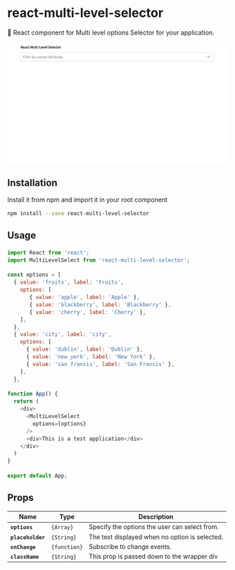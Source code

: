 # react-multi-level-selector

🔔 React component for Multi level options Selector for your application.

<img src="demo.gif" alt="" align="middle" />

## Installation

Install it from npm and import it in your root component

```bash
npm install --save react-multi-level-selector
```

## Usage

```Javascript
import React from 'react';
import MultiLevelSelect from 'react-multi-level-selector';

const options = [
  { value: 'fruits', label: 'Fruits',
    options: [
       { value: 'apple', label: 'Apple' },
       { value: 'blackberry', label: 'Blackberry' },
       { value: 'cherry', label: 'Cherry' },
    ],
  },
  { value: 'city', label: 'city',
    options: [
      { value: 'dublin', label: 'Dublin' },
      { value: 'new york', label: 'New York' },
      { value: 'san fransis', label: 'San Fransis' },
    ],
  },

function App() {
  return (
    <div>
      <MultiLevelSelect
        options={options}
      />
      <div>This is a test application</div>
    </div>
  )
}

export default App;
```

## Props

| Name              | Type         | Description                                    |
| ----------------- | ------------ | ---------------------------------------------- |
| **`options`**     | `{Array}`    | Specify the options the user can select from.  |
| **`placeholder`** | `{String}`   | The text displayed when no option is selected. |
| **`onChange`**    | `{function}` | Subscribe to change events.                    |
| **`className`**   | `{String}`   | This prop is passed down to the wrapper div    |

